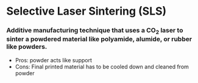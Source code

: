 # Selective Laser Sintering (SLS)
### Additive manufacturing technique that uses a CO<sub>2</sub> laser to sinter a powdered material like polyamide, alumide, or rubber like powders.
- Pros: powder acts like support
- Cons:  Final printed material has to be cooled down and cleaned from powder